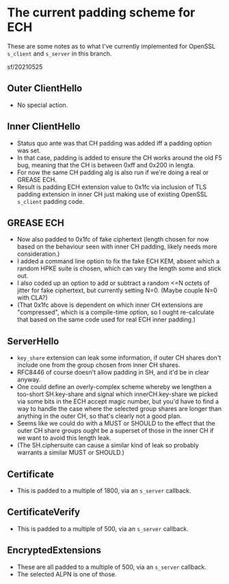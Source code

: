 # The current padding scheme for ECH

These are some notes as to what I've currently implemented for OpenSSL ``s_client`` and ``s_server`` in this branch.

sf/20210525

## Outer ClientHello

- No special action.

## Inner ClientHello

- Status quo ante was that CH padding was added iff a padding option was set.
- In that case, padding is added to ensure the CH works around the old F5 bug,
  meaning that the CH is between 0xff and 0x200 in lengta.
- For now the same CH padding alg is also run if we're doing a real or GREASE ECH. 
- Result is padding ECH extension value to 0x1fc via inclusion of TLS padding extension in inner CH
  just making use of existing OpenSSL ``s_client`` padding code.

## GREASE ECH

- Now also padded to 0x1fc of fake ciphertext (length chosen for now based on the
  behaviour seen with inner CH padding, likely needs more consideration.)
- I added a command line option to fix the fake ECH KEM, absent which a random HPKE suite
  is chosen, which can vary the length some and stick out.
- I also coded up an option to add or subtract a random <=N octets of jitter for fake ciphertext, but 
  currently setting N=0. (Maybe couple N=0 with CLA?)
- (That 0x1fc above is dependent on which inner CH extensions are "compressed", which
  is a compile-time option, so I ought re-calculate that based on the same code
  used for real ECH inner padding.) 

## ServerHello

- ``key_share`` extension can leak some information, if outer CH shares don't 
  include one from the group chosen from inner CH shares.
- RFC8446 of course doesn't allow padding in SH, and it'd be in clear anyway.
- One could define an overly-complex scheme whereby we lengthen a too-short
  SH.key-share and signal which innerCH.key-share we picked via some bits in
  the ECH accept magic number, but you'd have to find a way to handle the
  case where the selected group shares are longer than anything in the 
  outer CH, so that's clearly not a good plan.
- Seems like we could do with a MUST or SHOULD to the effect that the
  outer CH share groups ought be a superset of those in the inner CH 
  if we want to avoid this length leak.
- (The SH.ciphersuite can cause a similar kind of leak so probably 
  warrants a similar MUST or SHOULD.)

## Certificate

- This is padded to a multiple of 1800, via an ``s_server`` callback.

## CertificateVerify

- This is padded to a multiple of 500, via an ``s_server`` callback.

## EncryptedExtensions

- These are all padded to a multiple of 500, via an ``s_server`` callback.
- The selected ALPN is one of those.
